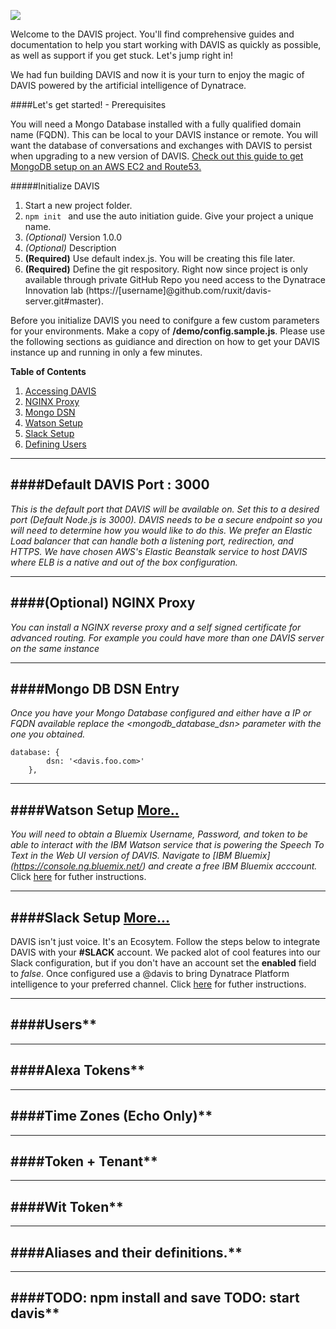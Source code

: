 
![](https://s3.amazonaws.com/davis-project/dynatrace-davis-logo.png)

Welcome to the DAVIS project. You'll find comprehensive guides and documentation to help you start working with DAVIS as quickly as possible, as well as support if you get stuck. Let's jump right in!

We had fun building DAVIS and now it is your turn to enjoy the magic of DAVIS powered by the artificial intelligence of Dynatrace.

####Let's get started! - Prerequisites

You will need a Mongo Database installed with a fully qualified domain name (FQDN). This can be local to your DAVIS instance or remote. You will want the database of conversations and exchanges with DAVIS to persist when upgrading to a new version of DAVIS. [Check out this guide to get MongoDB setup on an AWS EC2 and Route53.](https://github.com/ruxit/davis-server/blob/master/setup/Mongo.md)

#####Initialize DAVIS

1. Start a new project folder.
2. ````npm init ```` and use the auto initiation guide. Give your project a unique name.
3. *(Optional)* Version 1.0.0
4. *(Optional)* Description
5. **(Required)** Use default index.js. You will be creating this file later.
6. **(Required)** Define the git respository. Right now since project is only available through private GitHub Repo you need access to the Dynatrace Innovation lab (https://[username]@github.com/ruxit/davis-server.git#master).

Before you initialize DAVIS you need to conifgure a few custom parameters for your environments. Make a copy of **/demo/config.sample.js**. Please use the following sections as guidiance and direction on how to get your DAVIS instance up and running in only a few minutes.

**Table of Contents**

1. [Accessing DAVIS](https://github.com/ruxit/davis-server#default-davis-port--3000)
2. [NGINX Proxy](https://github.com/ruxit/davis-server#optional-nginx-proxy)
3. [Mongo DSN](https://github.com/ruxit/davis-server#mongo-db-dsn-entry)
4. [Watson Setup](https://github.com/ruxit/davis-server#watson-setup-more)
5. [Slack Setup](https://github.com/ruxit/davis-server#slack-setup-more)
6. [Defining Users](https://github.com/ruxit/davis-server#users)

---
####Default DAVIS Port : 3000
---

*This is the default port that DAVIS will be available on. Set this to a desired port (Default Node.js is 3000). DAVIS needs to be a secure endpoint so you will need to determine how you would like to do this. We prefer an Elastic Load balancer that can handle both a listening port, redirection, and HTTPS. We have chosen AWS's Elastic Beanstalk service to host DAVIS where ELB is a native and out of the box configuration.*

---
####(Optional) NGINX Proxy
---

*You can install a NGINX reverse proxy and a self signed certificate for advanced routing. For example you could have more than one DAVIS server on the same instance*

---
####Mongo DB DSN Entry
---

*Once you have your Mongo Database configured and either have a IP or FQDN available replace the <mongodb_database_dsn> parameter with the one you obtained.*

````
database: {
        dsn: '<davis.foo.com>'
    },
````

---
####Watson Setup [More..](https://github.com/ruxit/davis-server/blob/master/setup/Watson.md)
---

*You will need to obtain a Bluemix Username, Password, and token to be able to interact with the IBM Watson service that is powering the Speech To Text in the Web UI version of DAVIS. Navigate to [IBM Bluemix] (https://console.ng.bluemix.net/) and create a free IBM Bluemix acccount.* Click [here](https://github.com/ruxit/davis-server/blob/master/setup/Watson.md) for futher instructions.

---
####Slack Setup [More...](https://github.com/ruxit/davis-server/blob/master/setup/slack.md)
---

DAVIS isn't just voice. It's an Ecosytem. Follow the steps below to integrate DAVIS with your **#SLACK** account. We packed alot of cool features into our Slack configuration, but if you don't have an account set the **enabled** field to *false*. Once configured use a @davis to bring Dynatrace Platform intelligence to your preferred channel. Click [here](https://github.com/ruxit/davis-server/blob/master/setup/slack.md) for futher instructions.

---
####Users**
---


---
####Alexa Tokens**
---

---
####Time Zones (Echo Only)**
---

---
####Token + Tenant**
---

---
####Wit Token**
---

---
####Aliases and their definitions.**
---


---
####TODO: npm install and save TODO: start davis**
---
